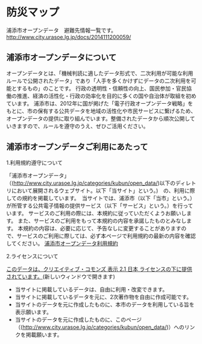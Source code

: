 # 防災マップ

浦添市オープンデータ　避難先情報一覧です。http://www.city.urasoe.lg.jp/docs/2014111200059/

## 浦添市オープンデータについて

オープンデータとは、「機械判読に適したデータ形式で、二次利用が可能な利用ルールで公開されたデータ」であり「人手を多くかけずにデータの二次利用を可能とするもの」のことです。
行政の透明性・信頼性の向上、国民参加・官民協働の推進、経済の活性化・行政の効率化を目的に多くの国や自治体が取組を初めています。
浦添市は、2012年に国が掲げた「電子行政オープンデータ戦略」をもとに、市の保有する公共データを地域の活性化や市民サービスに繋げるため、オープンデータの提供に取り組んでいます。整備されたデータから順次公開していきますので、ルールを遵守のうえ、ぜひご活用ください。

## 浦添市オープンデータご利用にあたって

1.利用規約遵守について

「浦添市オープンデータ」（(http://www.city.urasoe.lg.jp/categories/kubun/open_data/)以下のディレトリにおいて展開されるウェブサイト。以下「当サイト」という。)　の、利用に際しての規約を掲載しています。　当サイトでは、浦添市（以下「当市」という。）が所管する公共電子情報の提供サービス（以下「サービス」という。）を行っています。
サービスのご利用の際には、本規約に従っていただくようお願いします。
また、サービスのご利用をもって本規約の内容を承諾したものとみなします。
本規約の内容は、必要に応じて、予告なしに変更することがありますので、サービスのご利用に際しては、必ず本ページで利用規約の最新の内容を確認してください。
[浦添市オープンデータ利用規約](http://www.city.urasoe.lg.jp/docs/2014111100069/file_contents/opendatariyoukiyaku.pdf)

2.ライセンスについて

[このデータは、クリエイティブ・コモンズ 表示 2.1 日本 ライセンスの下に提供されています。](http://creativecommons.org/licenses/by/2.1/jp/)(新しいウィンドウで開きます)

* 当サイトに掲載しているデータは、自由に利用・改変できます。
* 当サイトに掲載しているデータを元に、2次著作物を自由に作成可能です。
* 当サイトのデータを元に作成したものに、本市のデータを利用している旨を表示願います。
* 当サイトのデータを元に作成したものに、このページ（(http://www.city.urasoe.lg.jp/categories/kubun/open_data/)）へのリンクを掲載願います。